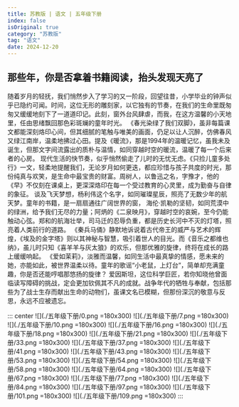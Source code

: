 ```yaml
---
title: 苏教版 | 语文 | 五年级下册
index: false
isOriginal: true
category: "苏教版"
tag: "语文"
date: 2024-12-20
---
```


## 那些年，你是否拿着书籍阅读，抬头发现天亮了
随着岁月的轻抚，我们悄然步入了学习的又一阶段，回望往昔，小学毕业的钟声似乎已隐约可闻。时间，这位无形的雕刻家，以它独有的节奏，在我们的生命里既匆匆又缓缓地刻下了一道道印记。此刻，窗外台风肆虐，而我，在这方温馨的小天地里，任由思绪飘回那色彩斑斓的童年时光。
《春光染绿了我们双脚》，虽非每篇课文都能深刻烙印心间，但其细腻的笔触与唯美的画面，仍足以让人沉醉，仿佛春风又绿江南岸，温柔地拂过心田。提及《暖流》，那是1994年的温暖记忆，虽我未及诞生，但那文字间流露出的质朴与温情，如同穿越时空的暖流，温暖了每一个后来者的心房。
现代生活的快节奏，似乎悄然偷走了儿时的无忧无虑。《只捡儿童多处行》一文，轻柔地提醒我们，无论岁月如何更迭，都应珍惜与孩子共度的时光，那份纯真与欢笑，是生命中最宝贵的财富。周树人，以鲁迅之名，字豫才，他的《早》不仅刻在课桌上，更深深烙印在每一个受过教育的心灵里，成为勤奋与自律的象征。
谈及飞天梦想，杨利伟这个名字，如同璀璨星辰，照亮了无数少年的航天梦。童年的书籍，是一扇扇通往广阔世界的窗，
海伦·凯勒的坚韧，如同荒漠中的绿洲，给予我们无尽的力量；阿炳的《二泉映月》，穿越时空的哀婉，至今仍能触动心弦。郑和的航海壮举，司马迁的忍辱负重，都是历史长河中不灭的灯塔，照亮着人类前行的道路。
《秦兵马俑》静默地诉说着古代帝王的威严与艺术的辉煌，《埃及的金字塔》则以其神秘与智慧，吸引着世人的目光。而《音乐之都维也纳》，虽儿时只知《喜羊羊与灰太狼》的欢乐，但那优雅的旋律，终将在成长的路上缓缓响起。
《爱如茉莉》，淡雅而温馨，如同生活中最真挚的情感，愿未来的她，亦能如此，被世界温柔以待。童年的歌谣“小老鼠，上灯台”，简单却充满童趣，你是否还能哼唱那悠扬的旋律？
爱因斯坦，这位科学巨匠，若你知晓他曾面临读写障碍的挑战，定会更加钦佩其不凡的成就。战争年代的牺牲与奉献，包括那些为了战士生存而献出生命的动物们，虽课文名已模糊，但那份深沉的敬意与反思，永远不应被遗忘。

::: center
![](./五年级下册/0.png =180x300)
![](./五年级下册/7.png =180x300)
![](./五年级下册/10.png =180x300)
![](./五年级下册/16.png =180x300)
![](./五年级下册/18.png =180x300)
![](./五年级下册/21.png =180x300)
![](./五年级下册/33.png =180x300)
![](./五年级下册/37.png =180x300)
![](./五年级下册/41.png =180x300)
![](./五年级下册/43.png =180x300)
![](./五年级下册/53.png =180x300)
![](./五年级下册/54.png =180x300)
![](./五年级下册/58.png =180x300)
![](./五年级下册/64.png =180x300)
![](./五年级下册/67.png =180x300)
![](./五年级下册/77.png =180x300)
![](./五年级下册/84.png =180x300)
![](./五年级下册/97.png =180x300)
![](./五年级下册/101.png =180x300)
![](./五年级下册/109.png =180x300)
:::
